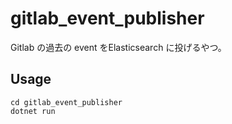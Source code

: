 # gitlab_event_publisher
Gitlab の過去の event をElasticsearch に投げるやつ。

## Usage

```
cd gitlab_event_publisher
dotnet run
```
